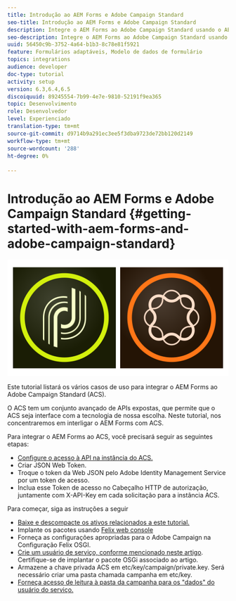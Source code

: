 ```yaml
---
title: Introdução ao AEM Forms e Adobe Campaign Standard
seo-title: Introdução ao AEM Forms e Adobe Campaign Standard
description: Integre o AEM Forms ao Adobe Campaign Standard usando o AEM Forms Form Data Model para buscar informações de perfil de campanha ACS etc.
seo-description: Integre o AEM Forms ao Adobe Campaign Standard usando o AEM Forms Form Data Model para buscar informações de perfil de campanha ACS etc.
uuid: 56450c9b-3752-4a64-b1b3-8c78e81f5921
feature: Formulários adaptáveis, Modelo de dados de formulário
topics: integrations
audience: developer
doc-type: tutorial
activity: setup
version: 6.3,6.4,6.5
discoiquuid: 89245554-7b99-4e7e-9810-52191f9ea365
topic: Desenvolvimento
role: Desenvolvedor
level: Experienciado
translation-type: tm+mt
source-git-commit: d9714b9a291ec3ee5f3dba9723de72bb120d2149
workflow-type: tm+mt
source-wordcount: '288'
ht-degree: 0%

---
```



# Introdução ao AEM Forms e Adobe Campaign Standard {#getting-started-with-aem-forms-and-adobe-campaign-standard}

![formsandcampaign](assets/helpx-cards-forms.png)

Este tutorial listará os vários casos de uso para integrar o AEM Forms ao Adobe Campaign Standard (ACS).

O ACS tem um conjunto avançado de APIs expostas, que permite que o ACS seja interface com a tecnologia de nossa escolha. Neste tutorial, nos concentraremos em interligar o AEM Forms com ACS.

Para integrar o AEM Forms ao ACS, você precisará seguir as seguintes etapas:

* [Configure o acesso à API na instância do ACS.](https://docs.campaign.adobe.com/doc/standard/en/api/ACS_API.html#setting-up-api-access)
* Criar JSON Web Token.
* Troque o token da Web JSON pelo Adobe Identity Management Service por um token de acesso.
* Inclua esse Token de acesso no Cabeçalho HTTP de autorização, juntamente com X-API-Key em cada solicitação para a instância ACS.

Para começar, siga as instruções a seguir

* [Baixe e descompacte os ativos relacionados a este tutorial.](assets/aem-forms-and-acs-bundles.zip)
* Implante os pacotes usando [Felix web console](http://localhost:4502/system/console/bundles)
* Forneça as configurações apropriadas para o Adobe Campaign na Configuração Felix OSGI.
* [Crie um usuário de serviço, conforme mencionado neste artigo](/help/forms/adaptive-forms/service-user-tutorial-develop.md). Certifique-se de implantar o pacote OSGi associado ao artigo.
* Armazene a chave privada ACS em etc/key/campaign/private.key. Será necessário criar uma pasta chamada campanha em etc/key.
* [Forneça acesso de leitura à pasta da campanha para os &quot;dados&quot; do usuário do serviço.](http://localhost:4502/useradmin)
